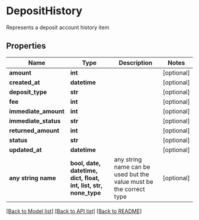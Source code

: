 # DepositHistory

Represents a deposit account history item

## Properties
Name | Type | Description | Notes
------------ | ------------- | ------------- | -------------
**amount** | **int** |  | [optional] 
**created_at** | **datetime** |  | [optional] 
**deposit_type** | **str** |  | [optional] 
**fee** | **int** |  | [optional] 
**immediate_amount** | **int** |  | [optional] 
**immediate_status** | **str** |  | [optional] 
**returned_amount** | **int** |  | [optional] 
**status** | **str** |  | [optional] 
**updated_at** | **datetime** |  | [optional] 
**any string name** | **bool, date, datetime, dict, float, int, list, str, none_type** | any string name can be used but the value must be the correct type | [optional]

[[Back to Model list]](../README.md#documentation-for-models) [[Back to API list]](../README.md#documentation-for-api-endpoints) [[Back to README]](../README.md)


